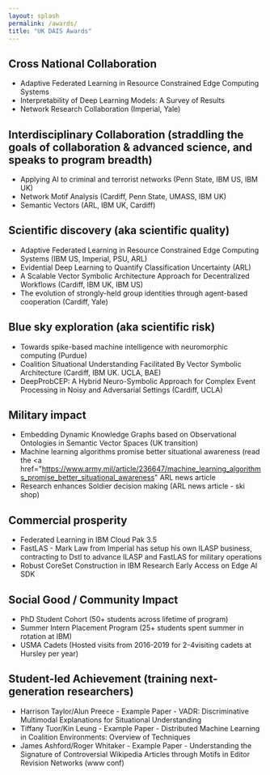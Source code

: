 ```yaml
---
layout: splash
permalink: /awards/
title: "UK DAIS Awards"
---
```

## Cross National Collaboration
- Adaptive Federated Learning in Resource Constrained Edge Computing Systems
- Interpretability of Deep Learning Models: A Survey of Results
- Network Research Collaboration (Imperial, Yale)

## Interdisciplinary Collaboration (straddling the goals of collaboration & advanced science, and speaks to program breadth)
- Applying AI to criminal and terrorist networks (Penn State, IBM US, IBM UK)
- Network Motif Analysis (Cardiff, Penn State, UMASS, IBM UK)
- Semantic Vectors (ARL, IBM UK, Cardiff)

## Scientific discovery (aka scientific quality)
- Adaptive Federated Learning in Resource Constrained Edge Computing Systems (IBM US, Imperial, PSU, ARL)
- Evidential Deep Learning to Quantify Classification Uncertainty (ARL)
- A Scalable Vector Symbolic Architecture Approach for Decentralized Workflows (Cardiff, IBM UK, IBM US)
- The evolution of strongly-held group identities through agent-based cooperation (Cardiff, Yale)

## Blue sky exploration (aka scientific risk)
- Towards spike-based machine intelligence with neuromorphic computing (Purdue)
- Coalition Situational Understanding Facilitated By Vector Symbolic Architecture (Cardiff, IBM UK. UCLA, BAE)
- DeepProbCEP: A Hybrid Neuro-Symbolic Approach for Complex Event Processing in Noisy and Adversarial Settings (Cardiff, UCLA)

## Military impact
- Embedding Dynamic Knowledge Graphs based on Observational Ontologies in Semantic Vector Spaces (UK transition)
- Machine learning algorithms promise better situational awareness (read the <a href="https://www.army.mil/article/236647/machine_learning_algorithms_promise_better_situational_awareness" ARL news article</a>
- Research enhances Soldier decision making (ARL news article - ski shop)

## Commercial prosperity
- Federated Learning in IBM Cloud Pak 3.5
- FastLAS - Mark Law from Imperial has setup his own ILASP business, contracting to Dstl to advance ILASP and FastLAS for military operations
- Robust CoreSet Construction in IBM Research Early Access on Edge AI SDK

## Social Good / Community Impact
- PhD Student Cohort (50+ students across lifetime of program)
- Summer Intern Placement Program (25+ students spent summer in rotation at IBM)
- USMA Cadets (Hosted visits from 2016-2019 for 2-4visiting cadets at Hursley per year)

## Student-led Achievement (training next-generation researchers)
- Harrison Taylor/Alun Preece - Example Paper - VADR: Discriminative Multimodal Explanations for Situational Understanding
- Tiffany Tuor/Kin Leung - Example Paper - Distributed Machine Learning in Coalition Environments: Overview of Techniques
- James Ashford/Roger Whitaker - Example Paper - Understanding the Signature of Controversial Wikipedia Articles through Motifs in Editor Revision Networks (www conf)
